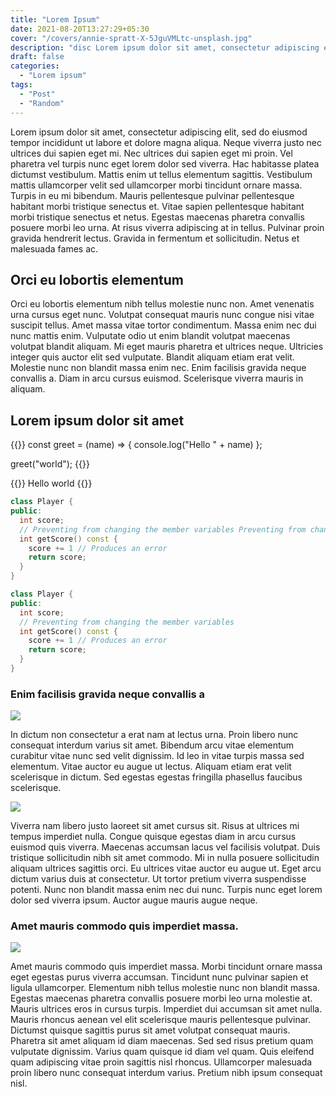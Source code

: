 ```yaml
---
title: "Lorem Ipsum"
date: 2021-08-20T13:27:29+05:30
cover: "/covers/annie-spratt-X-5JguVMLtc-unsplash.jpg"
description: "disc Lorem ipsum dolor sit amet, consectetur adipiscing elit, sed do eiusmod tempor incididunt ut labore et dolore magna aliqua."
draft: false
categories:
  - "Lorem ipsum"
tags:
  - "Post"
  - "Random"
---
```


Lorem ipsum dolor sit amet, consectetur adipiscing elit, sed do eiusmod tempor incididunt ut labore et dolore magna aliqua. Neque viverra justo nec ultrices dui sapien eget mi. Nec ultrices dui sapien eget mi proin. Vel pharetra vel turpis nunc eget lorem dolor sed viverra. Hac habitasse platea dictumst vestibulum. Mattis enim ut tellus elementum sagittis. Vestibulum mattis ullamcorper velit sed ullamcorper morbi tincidunt ornare massa. Turpis in eu mi bibendum. Mauris pellentesque pulvinar pellentesque habitant morbi tristique senectus et. Vitae sapien pellentesque habitant morbi tristique senectus et netus. Egestas maecenas pharetra convallis posuere morbi leo urna. At risus viverra adipiscing at in tellus. Pulvinar proin gravida hendrerit lectus. Gravida in fermentum et sollicitudin. Netus et malesuada fames ac.

## Orci eu lobortis elementum

Orci eu lobortis elementum nibh tellus molestie nunc non. Amet venenatis urna cursus eget nunc. Volutpat consequat mauris nunc congue nisi vitae suscipit tellus. Amet massa vitae tortor condimentum. Massa enim nec dui nunc mattis enim. Vulputate odio ut enim blandit volutpat maecenas volutpat blandit aliquam. Mi eget mauris pharetra et ultrices neque. Ultricies integer quis auctor elit sed vulputate. Blandit aliquam etiam erat velit. Molestie nunc non blandit massa enim nec. Enim facilisis gravida neque convallis a. Diam in arcu cursus euismod. Scelerisque viverra mauris in aliquam.

## Lorem ipsum dolor sit amet

{{<highlight js>}}
const greet = (name) => {
console.log("Hello " + name)
};

greet("world");
{{</highlight>}}

{{<highlight bash>}}
Hello world
{{</highlight>}}

```cpp {style="manni"}
class Player {
public:
  int score;
  // Preventing from changing the member variables Preventing from changing the member variables
  int getScore() const {
    score += 1 // Produces an error
    return score;
  }
}

```

```cpp {style="colorful"}
class Player {
public:
  int score;
  // Preventing from changing the member variables
  int getScore() const {
    score += 1 // Produces an error
    return score;
  }
}

```

### Enim facilisis gravida neque convallis a

![](/img/posts/ayumi-kubo-VxlrOpj9fOs-unsplash.jpg)

In dictum non consectetur a erat nam at lectus urna. Proin libero nunc consequat interdum varius sit amet. Bibendum arcu vitae elementum curabitur vitae nunc sed velit dignissim. Id leo in vitae turpis massa sed elementum. Vitae auctor eu augue ut lectus. Aliquam etiam erat velit scelerisque in dictum. Sed egestas egestas fringilla phasellus faucibus scelerisque.

![](/img/posts/chris-hardy-H5Ffv4I5ZMI-unsplash.jpg)

Viverra nam libero justo laoreet sit amet cursus sit. Risus at ultrices mi tempus imperdiet nulla. Congue quisque egestas diam in arcu cursus euismod quis viverra. Maecenas accumsan lacus vel facilisis volutpat. Duis tristique sollicitudin nibh sit amet commodo. Mi in nulla posuere sollicitudin aliquam ultrices sagittis orci. Eu ultrices vitae auctor eu augue ut. Eget arcu dictum varius duis at consectetur. Ut tortor pretium viverra suspendisse potenti. Nunc non blandit massa enim nec dui nunc. Turpis nunc eget lorem dolor sed viverra ipsum. Auctor augue mauris augue neque.

### Amet mauris commodo quis imperdiet massa.

![](/img/posts/filipp-romanovski-yvzhOoWeRuI-unsplash.jpg)

Amet mauris commodo quis imperdiet massa. Morbi tincidunt ornare massa eget egestas purus viverra accumsan. Tincidunt nunc pulvinar sapien et ligula ullamcorper. Elementum nibh tellus molestie nunc non blandit massa. Egestas maecenas pharetra convallis posuere morbi leo urna molestie at. Mauris ultrices eros in cursus turpis. Imperdiet dui accumsan sit amet nulla. Mauris rhoncus aenean vel elit scelerisque mauris pellentesque pulvinar. Dictumst quisque sagittis purus sit amet volutpat consequat mauris. Pharetra sit amet aliquam id diam maecenas. Sed sed risus pretium quam vulputate dignissim. Varius quam quisque id diam vel quam. Quis eleifend quam adipiscing vitae proin sagittis nisl rhoncus. Ullamcorper malesuada proin libero nunc consequat interdum varius. Pretium nibh ipsum consequat nisl.
